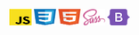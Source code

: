<div align="left">
  <img src="/static/svg/js.svg" alt="javascript" height="30" width="40">
  <img src="/static/svg/css.svg" alt="css" height="30" width="40">
  <img src="/static/svg/html.svg" alt="html" height="30" width="40">
  <img src="/static/svg/sass.svg" alt="sass" height="30" width="40">
  <img src="/static/svg/bootstrap5.svg" alt="bootstrap5" height="30" width="40">
</div>

